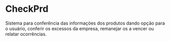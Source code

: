 # CheckPrd
Sistema para conferência das informações dos produtos dando opção para o usuário, conferir os excessos da empresa, remanejar os a vencer ou  relatar ocorrências.
